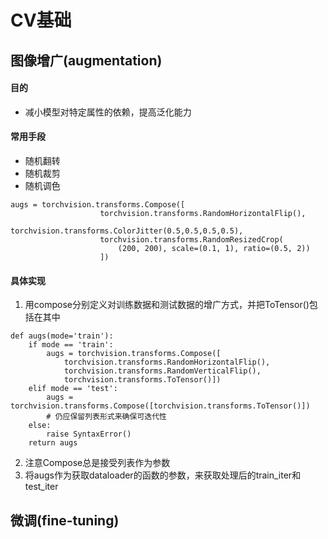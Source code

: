 # CV基础
## 图像增广(augmentation)
#### 目的
* 减小模型对特定属性的依赖，提高泛化能力
#### 常用手段
* 随机翻转
* 随机裁剪
* 随机调色
```
augs = torchvision.transforms.Compose([
                    torchvision.transforms.RandomHorizontalFlip(), 
                    torchvision.transforms.ColorJitter(0.5,0.5,0.5,0.5),
                    torchvision.transforms.RandomResizedCrop(
                        (200, 200), scale=(0.1, 1), ratio=(0.5, 2))
                    ])
```
#### 具体实现
1. 用compose分别定义对训练数据和测试数据的增广方式，并把ToTensor()包括在其中
```
def augs(mode='train'):
    if mode == 'train':
        augs = torchvision.transforms.Compose([
            torchvision.transforms.RandomHorizontalFlip(),
            torchvision.transforms.RandomVerticalFlip(),
            torchvision.transforms.ToTensor()])
    elif mode == 'test':
        augs = torchvision.transforms.Compose([torchvision.transforms.ToTensor()])
        # 仍应保留列表形式来确保可迭代性
    else:
        raise SyntaxError()
    return augs
```
2. 注意Compose总是接受列表作为参数
3. 将augs作为获取dataloader的函数的参数，来获取处理后的train_iter和test_iter


## 微调(fine-tuning)

